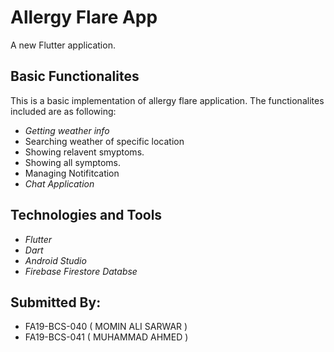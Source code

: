 # Allergy Flare App

A new Flutter application.

## Basic Functionalites
This is a basic implementation of allergy flare application. The functionalites included are as following:

- *Getting weather info*
- Searching weather of specific location
- Showing relavent smyptoms.
- Showing all symptoms.
- Managing Notifitcation
- *Chat Application*

## Technologies and Tools

- *Flutter*
- *Dart*
- *Android Studio*
- *Firebase Firestore Databse*

## Submitted By:
- FA19-BCS-040 ( MOMIN ALI SARWAR )
- FA19-BCS-041 ( MUHAMMAD AHMED )
